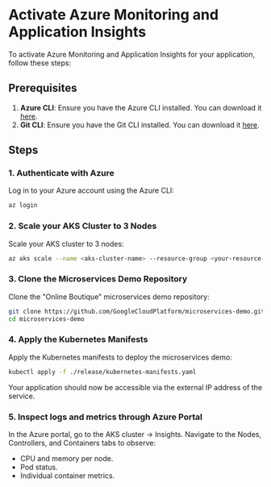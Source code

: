 # Activate Azure Monitoring and Application Insights

To activate Azure Monitoring and Application Insights for your application, follow these steps:

## Prerequisites

1. **Azure CLI**: Ensure you have the Azure CLI installed. You can download it [here](https://docs.microsoft.com/en-us/cli/azure/install-azure-cli).
2. **Git CLI**: Ensure you have the Git CLI installed. You can download it [here](https://git-scm.com/).

## Steps

### 1. Authenticate with Azure

Log in to your Azure account using the Azure CLI:

```sh
az login
```

### 2. Scale your AKS Cluster to 3 Nodes

Scale your AKS cluster to 3 nodes:

```sh
az aks scale --name <aks-cluster-name> --resource-group <your-resource-group-name> --node-count 3
```

### 3. Clone the Microservices Demo Repository

Clone the "Online Boutique" microservices demo repository:

```sh
git clone https://github.com/GoogleCloudPlatform/microservices-demo.git
cd microservices-demo
```

### 4. Apply the Kubernetes Manifests

Apply the Kubernetes manifests to deploy the microservices demo:

```sh
kubectl apply -f ./release/kubernetes-manifests.yaml
```

Your application should now be accessible via the external IP address of the service.

### 5. Inspect logs and metrics through Azure Portal

In the Azure portal, go to the AKS cluster → Insights.
Navigate to the Nodes, Controllers, and Containers tabs to observe:
- CPU and memory per node.
- Pod status.
- Individual container metrics.